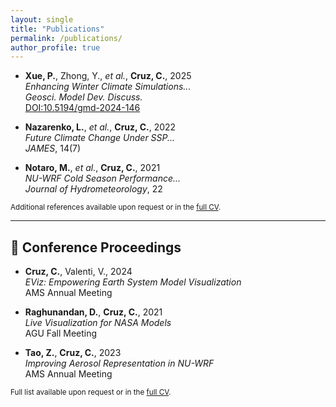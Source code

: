 ```yaml
---
layout: single
title: "Publications"
permalink: /publications/
author_profile: true
---
```


- **Xue, P.**, Zhong, Y., *et al.*, **Cruz, C.**, 2025  
  _Enhancing Winter Climate Simulations..._  
  *Geosci. Model Dev. Discuss.*  
  [DOI:10.5194/gmd-2024-146](https://doi.org/10.5194/gmd-2024-146)

- **Nazarenko, L.**, *et al.*, **Cruz, C.**, 2022  
  _Future Climate Change Under SSP..._  
  *JAMES*, 14(7)

- **Notaro, M.**, *et al.*, **Cruz, C.**, 2021  
  _NU-WRF Cold Season Performance..._  
  *Journal of Hydrometeorology*, 22

<small>Additional references available upon request or in the [full CV](/cv/).</small>

---

## 📄 Conference Proceedings

- **Cruz, C.**, Valenti, V., 2024  
  _EViz: Empowering Earth System Model Visualization_  
  AMS Annual Meeting

- **Raghunandan, D.**, **Cruz, C.**, 2021  
  _Live Visualization for NASA Models_  
  AGU Fall Meeting

- **Tao, Z.**, **Cruz, C.**, 2023  
  _Improving Aerosol Representation in NU-WRF_  
  AMS Annual Meeting

<small>Full list available upon request or in the [full CV](/cv/).</small>
